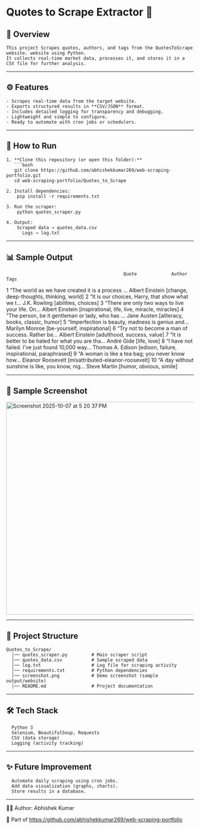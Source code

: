 # Quotes to Scrape Extractor 💬

## 📌 Overview
    This project Scrapes quotes, authors, and tags from the QuotesToScrape website. website using Python.  
    It collects real-time market data, processes it, and stores it in a CSV file for further analysis.

---

## ⚙️ Features
    - Scrapes real-time data from the target website.  
    - Exports structured results in **CSV/JSON** format.  
    - Includes detailed logging for transparency and debugging.  
    - Lightweight and simple to configure.  
    - Ready to automate with cron jobs or schedulers.

---

## 🚀 How to Run

    1. **Clone this repository (or open this folder):**
       ```bash
       git clone https://github.com/abhishekkumar269/web-scraping-portfolio.git
       cd web-scraping-portfolio/Quotes_to_Scrape
    
    2. Install dependencies:
        pip install -r requirements.txt
    
    3. Run the scraper:
        python quotes_scraper.py 
    
    4. Output:
        Scraped data → quotes_data.csv
          Logs → log.txt

---

## 📊 Sample Output
                                                Quote             Author                                            Tags
1   “The world as we have created it is a process ...    Albert Einstein        [change, deep-thoughts, thinking, world]
2   “It is our choices, Harry, that show what we t...       J.K. Rowling                            [abilities, choices]
3   “There are only two ways to live your life. On...    Albert Einstein  [inspirational, life, live, miracle, miracles]
4   “The person, be it gentleman or lady, who has ...        Jane Austen              [aliteracy, books, classic, humor]
5   “Imperfection is beauty, madness is genius and...     Marilyn Monroe                    [be-yourself, inspirational]
6   “Try not to become a man of success. Rather be...    Albert Einstein                     [adulthood, success, value]
7   “It is better to be hated for what you are tha...         André Gide                                    [life, love]
8   “I have not failed. I've just found 10,000 way...   Thomas A. Edison   [edison, failure, inspirational, paraphrased]
9   “A woman is like a tea bag; you never know how...  Eleanor Roosevelt               [misattributed-eleanor-roosevelt]
10  “A day without sunshine is like, you know, nig...       Steve Martin                        [humor, obvious, simile]
                                            
---
## 📸 Sample Screenshot

<img width="828" height="570" alt="Screenshot 2025-10-07 at 5 20 37 PM" src="https://github.com/user-attachments/assets/bea7a738-5b0f-4fec-a243-daa01d112272" />


---
## 📂 Project Structure
      
    Quotes_to_Scrape/
      │── quotes_scraper.py         # Main scraper script
      │── quotes_data.csv           # Sample scraped data
      │── log.txt                   # Log file for scraping activity
      │── requirements.txt          # Python dependencies
      │── screenshot.png            # Demo screenshot (sample output/website)
      │── README.md                 # Project documentation
---

## 🛠️ Tech Stack

      Python 3
      Selenium, BeautifulSoup, Requests  
      CSV (data storage)
      Logging (activity tracking)

---
## ✨ Future Improvement

      Automate daily scraping using cron jobs.
      Add data visualization (graphs, charts).
      Store results in a database.

---
👨‍💻 Author: Abhishek Kumar

  🔗 Part of https://github.com/abhishekkumar269/web-scraping-portfolio
